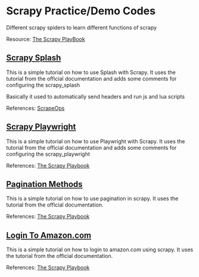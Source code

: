 # Scrapy Practice/Demo Codes
Different scrapy spiders to learn different functions of scrapy 

Resource: [The Scrapy PlayBook](https://thepythonscrapyplaybook.com/)

## [Scrapy Splash](https://github.com/scienmanas/Scrapy_practice_codes/tree/main/scrapy_splash_tut)

This is a simple tutorial on how to use Splash with Scrapy. It uses the tutorial from the official documentation and adds some comments for configuring the scrapy_splash

Basically it used to automatically send headers and run js and lua scripts

References: [ScrapeOps](https://scrapeops.io/python-scrapy-playbook/scrapy-splash/)

## [Scrapy Playwright](https://github.com/scienmanas/Scrapy_practice_codes/tree/main/scrapy_playwright_tut)

This is a simple tutorial on how to use Playwright with Scrapy. It uses the tutorial from the official documentation and adds some comments for configuring the scrapy_playwright

References: [The Scrapy Playbook](https://thepythonscrapyplaybook.com/scrapy-playwright/)

## [Pagination Methods](https://github.com/scienmanas/Scrapy_practice_codes/tree/main/pagination)

This is a simple tutorial on how to use pagination in scrapy. It uses the tutorial from the official documentation.

References: [The Scrapy Playbook](https://thepythonscrapyplaybook.com/scrapy-pagination-guide/)

## [Login To Amazon.com](https://github.com/scienmanas/Scrapy_practice_codes/tree/main/logintowebsites)

This is a simple tutorial on how to login to amazon.com using scrapy. It uses the tutorial from the official documentation.

References: [The Scrapy Playbook](https://thepythonscrapyplaybook.com/scrapy-login-form/)

